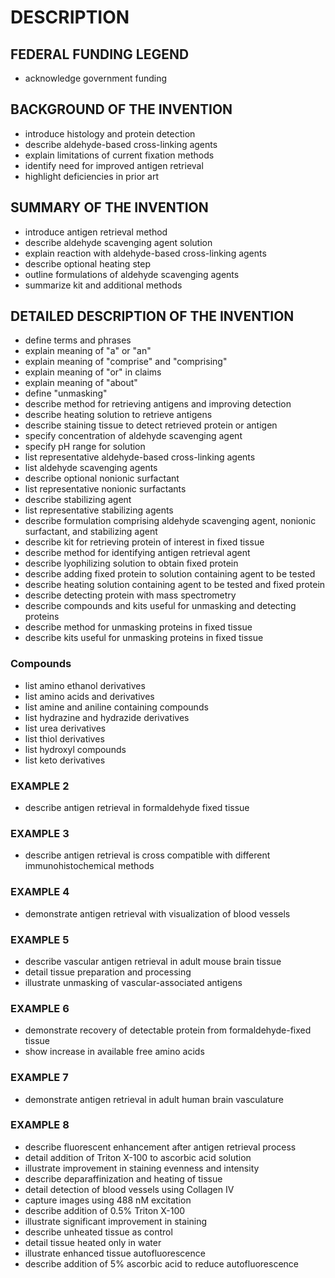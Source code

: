 # DESCRIPTION

## FEDERAL FUNDING LEGEND

- acknowledge government funding

## BACKGROUND OF THE INVENTION

- introduce histology and protein detection
- describe aldehyde-based cross-linking agents
- explain limitations of current fixation methods
- identify need for improved antigen retrieval
- highlight deficiencies in prior art

## SUMMARY OF THE INVENTION

- introduce antigen retrieval method
- describe aldehyde scavenging agent solution
- explain reaction with aldehyde-based cross-linking agents
- describe optional heating step
- outline formulations of aldehyde scavenging agents
- summarize kit and additional methods

## DETAILED DESCRIPTION OF THE INVENTION

- define terms and phrases
- explain meaning of "a" or "an"
- explain meaning of "comprise" and "comprising"
- explain meaning of "or" in claims
- explain meaning of "about"
- define "unmasking"
- describe method for retrieving antigens and improving detection
- describe heating solution to retrieve antigens
- describe staining tissue to detect retrieved protein or antigen
- specify concentration of aldehyde scavenging agent
- specify pH range for solution
- list representative aldehyde-based cross-linking agents
- list aldehyde scavenging agents
- describe optional nonionic surfactant
- list representative nonionic surfactants
- describe stabilizing agent
- list representative stabilizing agents
- describe formulation comprising aldehyde scavenging agent, nonionic surfactant, and stabilizing agent
- describe kit for retrieving protein of interest in fixed tissue
- describe method for identifying antigen retrieval agent
- describe lyophilizing solution to obtain fixed protein
- describe adding fixed protein to solution containing agent to be tested
- describe heating solution containing agent to be tested and fixed protein
- describe detecting protein with mass spectrometry
- describe compounds and kits useful for unmasking and detecting proteins
- describe method for unmasking proteins in fixed tissue
- describe kits useful for unmasking proteins in fixed tissue

### Compounds

- list amino ethanol derivatives
- list amino acids and derivatives
- list amine and aniline containing compounds
- list hydrazine and hydrazide derivatives
- list urea derivatives
- list thiol derivatives
- list hydroxyl compounds
- list keto derivatives

### EXAMPLE 2

- describe antigen retrieval in formaldehyde fixed tissue

### EXAMPLE 3

- describe antigen retrieval is cross compatible with different immunohistochemical methods

### EXAMPLE 4

- demonstrate antigen retrieval with visualization of blood vessels

### EXAMPLE 5

- describe vascular antigen retrieval in adult mouse brain tissue
- detail tissue preparation and processing
- illustrate unmasking of vascular-associated antigens

### EXAMPLE 6

- demonstrate recovery of detectable protein from formaldehyde-fixed tissue
- show increase in available free amino acids

### EXAMPLE 7

- demonstrate antigen retrieval in adult human brain vasculature

### EXAMPLE 8

- describe fluorescent enhancement after antigen retrieval process
- detail addition of Triton X-100 to ascorbic acid solution
- illustrate improvement in staining evenness and intensity
- describe deparaffinization and heating of tissue
- detail detection of blood vessels using Collagen IV
- capture images using 488 nM excitation
- describe addition of 0.5% Triton X-100
- illustrate significant improvement in staining
- describe unheated tissue as control
- detail tissue heated only in water
- illustrate enhanced tissue autofluorescence
- describe addition of 5% ascorbic acid to reduce autofluorescence

